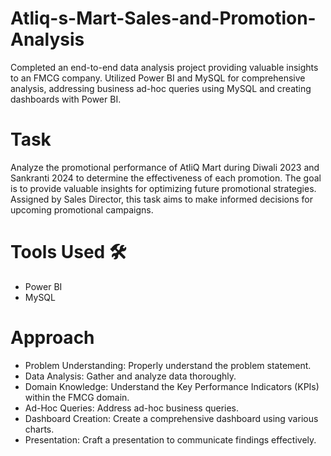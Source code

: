 # Atliq-s-Mart-Sales-and-Promotion-Analysis
Completed an end-to-end data analysis project providing valuable insights to an FMCG company. Utilized Power BI and MySQL for comprehensive analysis, addressing business ad-hoc queries using MySQL and creating dashboards with Power BI.

# Task
Analyze the promotional performance of AtliQ Mart during Diwali 2023 and Sankranti 2024 to determine the effectiveness of each promotion. The goal is to provide valuable insights for optimizing future promotional strategies. Assigned by Sales Director, this task aims to make informed decisions for upcoming promotional campaigns.

# Tools Used 🛠️
- Power BI
- MySQL

# Approach
- Problem Understanding: Properly understand the problem statement.
- Data Analysis: Gather and analyze data thoroughly.
- Domain Knowledge: Understand the Key Performance Indicators (KPIs) within the FMCG domain.
- Ad-Hoc Queries: Address ad-hoc business queries.
- Dashboard Creation: Create a comprehensive dashboard using various charts.
- Presentation: Craft a presentation to communicate findings effectively.

